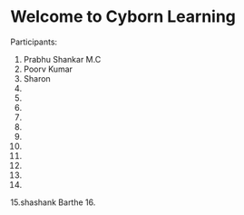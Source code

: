 # Welcome to Cyborn Learning

Participants:

1. Prabhu Shankar M.C
2. Poorv Kumar
3. Sharon
4.
5.
6.
7.
8.
9.
10.
11.
12.
13.
14.
15.shashank Barthe
16.
